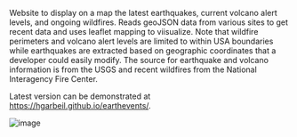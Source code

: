 Website to display on a map the latest earthquakes, current volcano alert levels, and ongoing wildfires.  Reads geoJSON data from various sites to get recent data and uses leaflet mapping to viisualize. Note that wildfire perimeters and volcano alert levels are limited to within USA boundaries while earthquakes are extracted based on geographic coordinates that a developer could easily modify. The source for earthquake and volcano information is from the USGS and recent wildfires from the National Interagency Fire Center.

Latest version can be demonstrated at https://hgarbeil.github.io/earthevents/.

![image](https://github.com/hgarbeil/earthevents/assets/9002283/d2e03691-0b50-4f01-a500-2a194244d86b)

